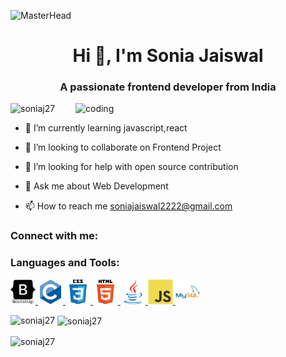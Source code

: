 ![MasterHead](https://1.bp.blogspot.com/-7A4WynwLsMw/XbBpCXG8fHI/AAAAAAAAMt4/uOa1bpLskYgrwGbllhSu2SDj_Mig8SXJQCLcBGAsYHQ/s1600/2000_600px.gif)
<h1 align="center">Hi 👋, I'm Sonia Jaiswal</h1>
<h3 align="center">A passionate frontend developer from India</h3>
<img align ="right" alt="coding"width="400"src="https://user-images.githubusercontent.com/45157446/161337980-87a1b2e4-99ea-4fc8-ab1e-faa61357b40d.gif"
<p align="left"> <img src="https://komarev.com/ghpvc/?username=soniaj27&label=Profile%20views&color=0e75b6&style=flat" alt="soniaj27" /> </p>

- 🌱 I’m currently learning javascript,react</br>

- 👯 I’m looking to collaborate on Frontend Project</br>

- 🤝 I’m looking for help with open source contribution</br>

- 💬 Ask me about Web Development</br>

- 📫 How to reach me soniajaiswal2222@gmail.com</br>

<h3 align="left">Connect with me:</h3>
<p align="left">
</p>

<h3 align="left">Languages and Tools:</h3>
 <p align="left"> <a href="https://getbootstrap.com" target="_blank" rel="noreferrer"> <img src="https://raw.githubusercontent.com/devicons/devicon/master/icons/bootstrap/bootstrap-plain-wordmark.svg" alt="bootstrap" width="40" height="40"/> </a> <a href="https://www.cprogramming.com/" target="_blank" rel="noreferrer"> <img src="https://raw.githubusercontent.com/devicons/devicon/master/icons/c/c-original.svg" alt="c" width="40" height="40"/> </a> <a href="https://www.w3schools.com/css/" target="_blank" rel="noreferrer"> <img src="https://raw.githubusercontent.com/devicons/devicon/master/icons/css3/css3-original-wordmark.svg" alt="css3" width="40" height="40"/> </a> <a href="https://www.w3.org/html/" target="_blank" rel="noreferrer"> <img src="https://raw.githubusercontent.com/devicons/devicon/master/icons/html5/html5-original-wordmark.svg" alt="html5" width="40" height="40"/> </a> <a href="https://www.java.com" target="_blank" rel="noreferrer"> <img src="https://raw.githubusercontent.com/devicons/devicon/master/icons/java/java-original.svg" alt="java" width="40" height="40"/> </a> <a href="https://developer.mozilla.org/en-US/docs/Web/JavaScript" target="_blank" rel="noreferrer"> <img src="https://raw.githubusercontent.com/devicons/devicon/master/icons/javascript/javascript-original.svg" alt="javascript" width="40" height="40"/> </a> <a href="https://www.mysql.com/" target="_blank" rel="noreferrer"> <img src="https://raw.githubusercontent.com/devicons/devicon/master/icons/mysql/mysql-original-wordmark.svg" alt="mysql" width="40" height="40"/> </a> </p>

 <p><img align="left" src="https://github-readme-stats.vercel.app/api/top-langs?username=soniaj27&show_icons=true&locale=en&layout=compact" alt="soniaj27" /></p> 

<p>&nbsp;<img align="center" src="https://github-readme-stats.vercel.app/api?username=soniaj27&show_icons=true&locale=en" alt="soniaj27" /></p> 

<p><img align="center" src="https://github-readme-streak-stats.herokuapp.com/?user=soniaj27&" alt="soniaj27" /></p>
